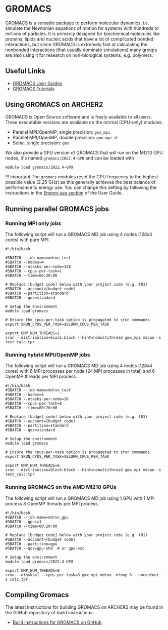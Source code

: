 # GROMACS

[GROMACS](http://www.gromacs.org/) is a versatile package to perform
molecular dynamics, i.e. simulate the Newtonian equations of motion for
systems with hundreds to millions of particles. It is primarily designed
for biochemical molecules like proteins, lipids and nucleic acids that
have a lot of complicated bonded interactions, but since GROMACS is
extremely fast at calculating the nonbonded interactions (that usually
dominate simulations) many groups are also using it for research on
non-biological systems, e.g. polymers.

## Useful Links

  - [GROMACS User Guides](http://manual.gromacs.org/documentation/)
  - [GROMACS Tutorials](http://www.gromacs.org/Documentation/Tutorials)

## Using GROMACS on ARCHER2

GROMACS is Open Source software and is freely available to all users.
Three executable versions are available on the normal (CPU-only) modules:

  - Parallel MPI/OpenMP, single precision: `gmx_mpi`
  - Parallel MPI/OpenMP, double precision: `gmx_mpi_d`
  - Serial, single precision: `gmx`

We also provide a GPU version of GROMACS that will run on the MI210 GPU nodes, it's named `gromacs/2022.4-GPU` and can be loaded with

```bash
module load gromacs/2022.4-GPU
```

!!! important
    The `gromacs` modules reset the CPU frequency to the highest possible value
    (2.25 GHz) as this generally achieves the best balance of performance to 
    energy use. You can change this setting by following the instructions in the
    [Energy use section](../user-guide/energy.md) of the User Guide.

## Running parallel GROMACS jobs

### Running MPI only jobs

The following script will run a GROMACS MD job using 4 nodes (128x4 cores) with pure MPI.

```slurm
#!/bin/bash

#SBATCH --job-name=mdrun_test
#SBATCH --nodes=4
#SBATCH --ntasks-per-node=128
#SBATCH --cpus-per-task=1
#SBATCH --time=00:20:00

# Replace [budget code] below with your project code (e.g. t01)
#SBATCH --account=[budget code]
#SBATCH --partition=standard
#SBATCH --qos=standard

# Setup the environment
module load gromacs

# Ensure the cpus-per-task option is propagated to srun commands
export SRUN_CPUS_PER_TASK=$SLURM_CPUS_PER_TASK

export OMP_NUM_THREADS=1 
srun --distribution=block:block --hint=nomultithread gmx_mpi mdrun -s test_calc.tpr
```

### Running hybrid MPI/OpenMP jobs

The following script will run a GROMACS MD job using 4 nodes (128x4
cores) with 6 MPI processes per node (24 MPI processes in total) and 6
OpenMP threads per MPI process.

```slurm
#!/bin/bash
#SBATCH --job-name=mdrun_test
#SBATCH --nodes=4
#SBATCH --ntasks-per-node=16
#SBATCH --cpus-per-task=8
#SBATCH --time=00:20:00

# Replace [budget code] below with your project code (e.g. t01)
#SBATCH --account=[budget code]
#SBATCH --partition=standard
#SBATCH --qos=standard

# Setup the environment
module load gromacs

# Ensure the cpus-per-task option is propagated to srun commands
export SRUN_CPUS_PER_TASK=$SLURM_CPUS_PER_TASK

export OMP_NUM_THREADS=8
srun --distribution=block:block --hint=nomultithread gmx_mpi mdrun -s test_calc.tpr
```

### Running GROMACS on the AMD MI210 GPUs

The following script will run a GROMACS MD job using 1 GPU with 1 MPI process 8 OpenMP threads per MPI process.

```slurm
#!/bin/bash
#SBATCH --job-name=mdrun_gpu
#SBATCH --gpus=1
#SBATCH --time=00:20:00

# Replace [budget code] below with your project code (e.g. t01)
#SBATCH --account=[budget code]
#SBATCH --partition=gpu
#SBATCH --qos=gpu-shd  # or gpu-exc

# Setup the environment
module load gromacs/2022.4-GPU

export OMP_NUM_THREADS=8
srun --ntasks=1 --cpus-per-task=8 gmx_mpi mdrun -ntomp 8 --noconfout -s calc.tpr
```

## Compiling Gromacs

The latest instructions for building GROMACS on ARCHER2 may be found in
the GitHub repository of build instructions:

   - [Build instructions for GROMACS on
     GitHub](https://github.com/hpc-uk/build-instructions/tree/main/apps/GROMACS)
